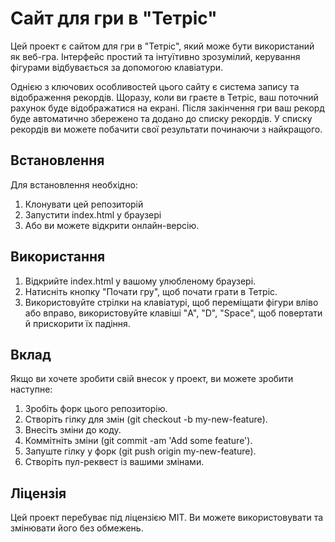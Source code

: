 # Сайт для гри в "Тетріс"

Цей проект є сайтом для гри в "Тетріс", який може бути використаний як веб-гра.
Інтерфейс простий та інтуїтивно зрозумілий, керування фігурами відбувається за допомогою клавіатури.

Однією з ключових особливостей цього сайту є система запису та відображення рекордів. Щоразу, коли ви граєте в Тетріс, ваш поточний рахунок буде відображатися на екрані. Після закінчення гри ваш рекорд буде автоматично збережено та додано до списку рекордів. У списку рекордів ви можете побачити свої результати починаючи з найкращого.

## Встановлення
Для встановлення необхідно:

1. Клонувати цей репозиторій
2. Запустити index.html у браузері
3. Або ви можете відкрити онлайн-версію.

## Використання
1. Відкрийте index.html у вашому улюбленому браузері.
2. Натисніть кнопку "Почати гру", щоб почати грати в Тетріс.
3. Використовуйте стрілки на клавіатурі, щоб переміщати фігури вліво або вправо, використовуйте клавіші "A", "D", "Space", щоб повертати й прискорити їх падіння.
## Вклад
Якщо ви хочете зробити свій внесок у проект, ви можете зробити наступне:

1. Зробіть форк цього репозиторію.
2. Створіть гілку для змін (git checkout -b my-new-feature).
3. Внесіть зміни до коду.
4. Коммітніть зміни (git commit -am 'Add some feature').
5. Запуште гілку у форк (git push origin my-new-feature).
6. Створіть пул-реквест із вашими змінами.
## Ліцензія
Цей проект перебуває під ліцензією MIT. Ви можете використовувати та змінювати його без обмежень.
